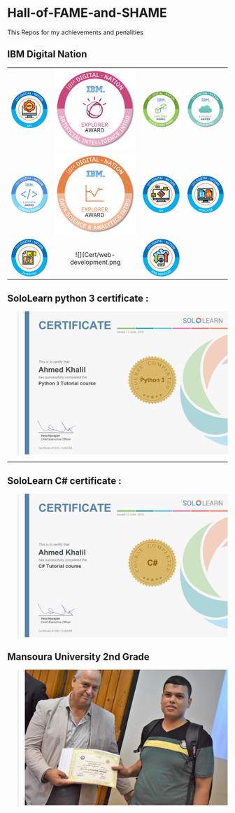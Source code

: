 # Hall-of-FAME-and-SHAME
This Repos for my achievements and penalities 
## IBM Digital Nation
|      |   |   |   |
|:----:|:-------:|:----------:|:---------:|
| ![](Cert/api.png)	| ![](Cert/artificial-intelligence-intro.png)| ![](Cert/blockchain-intro.png)|![](Cert/cloud-intro.png)|	
| ![](Cert/coding-intro.png)| ![](Cert/data-science-analytics-intro.png)|	![](Cert/git.png)|![](Cert/html-css.png	)|
| ![](Cert/javascript.png)|![](Cert/web-development.png	|![](Cert/web-services.png)||
## SoloLearn python 3 certificate :
 > ![](Cert/cert-1073-13362098.jpg)
---
## SoloLearn C# certificate :
 > ![](Cert/3.JPG)
## Mansoura University 2nd Grade 
 > ![](Cert/DSC_0192.JPG)
